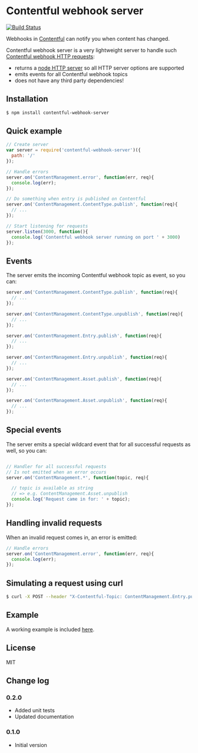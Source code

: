 # Contentful webhook server

[![Build Status](https://travis-ci.org/jvandemo/contentful-webhook-server.svg?branch=master)](https://travis-ci.org/jvandemo/contentful-webhook-server)

Webhooks in [Contentful](https://www.contentful.com) can notify you when content has changed. 

Contentful webhook server is a very lightweight server to handle such [Contentful webhook HTTP requests](https://www.contentful.com/developers/documentation/content-delivery-api/#webhooks):

- returns a [node HTTP server](https://nodejs.org/api/http.html) so all HTTP server options are supported
- emits events for all Contentful webhook topics
- does not have any third party dependencies!

## Installation

```bash
$ npm install contentful-webhook-server
```

## Quick example

```javascript
// Create server
var server = require('contentful-webhook-server')({
  path: '/'
});

// Handle errors
server.on('ContentManagement.error', function(err, req){
  console.log(err);
});

// Do something when entry is published on Contentful
server.on('ContentManagement.ContentType.publish', function(req){
  // ...
});

// Start listening for requests
server.listen(3000, function(){
  console.log('Contentful webhook server running on port ' + 3000)
});
```

## Events

The server emits the incoming Contentful webhook topic as event, so you can:

```javascript
server.on('ContentManagement.ContentType.publish', function(req){
  // ...
});

server.on('ContentManagement.ContentType.unpublish', function(req){
  // ...
});

server.on('ContentManagement.Entry.publish', function(req){
  // ...
});

server.on('ContentManagement.Entry.unpublish', function(req){
  // ...
});

server.on('ContentManagement.Asset.publish', function(req){
  // ...
});

server.on('ContentManagement.Asset.unpublish', function(req){
  // ...
});
```

## Special events

The server emits a special wildcard event that for all successful requests as well, so you can:

```javascript

// Handler for all successful requests
// Is not emitted when an error occurs
server.on('ContentManagement.*', function(topic, req){

  // topic is available as string
  // => e.g. ContentManagement.Asset.unpublish
  console.log('Request came in for: ' + topic);
});
```

## Handling invalid requests

When an invalid request comes in, an error is emitted:

```javascript
// Handle errors
server.on('ContentManagement.error', function(err, req){
  console.log(err);
});
```

## Simulating a request using curl

```bash
$ curl -X POST --header "X-Contentful-Topic: ContentManagement.Entry.publish" localhost:3000
```

## Example

A working example is included [here](examples/webhook-server.js).

## License

MIT

## Change log

### 0.2.0

- Added unit tests
- Updated documentation

### 0.1.0

- Initial version
